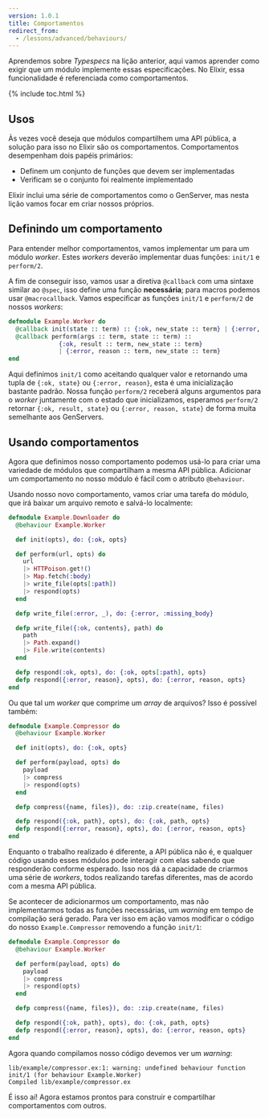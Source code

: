 ```yaml
---
version: 1.0.1
title: Comportamentos
redirect_from:
  - /lessons/advanced/behaviours/
---
```


Aprendemos sobre _Typespecs_ na lição anterior, aqui vamos aprender como exigir que um módulo implemente essas especificações. No Elixir, essa funcionalidade é referenciada como comportamentos.

{% include toc.html %}

## Usos

Às vezes você deseja que módulos compartilhem uma API pública, a solução para isso no Elixir são os comportamentos. Comportamentos desempenham dois papéis primários:

+ Definem um conjunto de funções que devem ser implementadas
+ Verificam se o conjunto foi realmente implementado

Elixir inclui uma série de comportamentos como o GenServer, mas nesta lição vamos focar em criar nossos próprios.

## Definindo um comportamento

Para entender melhor comportamentos, vamos implementar um para um módulo _worker_. Estes _workers_ deverão implementar duas funções: `init/1` e `perform/2`.

A fim de conseguir isso, vamos usar a diretiva `@callback` com uma sintaxe similar ao `@spec`, isso define uma função __necessária__; para macros podemos usar `@macrocallback`. Vamos especificar as funções `init/1` e `perform/2` de nossos _workers_:

```elixir
defmodule Example.Worker do
  @callback init(state :: term) :: {:ok, new_state :: term} | {:error, reason :: term}
  @callback perform(args :: term, state :: term) ::
              {:ok, result :: term, new_state :: term}
              | {:error, reason :: term, new_state :: term}
end
```

Aqui definimos `init/1` como aceitando qualquer valor e retornando uma tupla de `{:ok, state}` ou `{:error, reason}`, esta é uma inicialização bastante padrão. Nossa função `perform/2` receberá alguns argumentos para o _worker_ juntamente com o estado que inicializamos, esperamos `perform/2` retornar `{:ok, result, state}` ou `{:error, reason, state}` de forma muita semelhante aos GenServers.

## Usando comportamentos

Agora que definimos nosso comportamento podemos usá-lo para criar uma variedade de módulos que compartilham a mesma API pública. Adicionar um comportamento no nosso módulo é fácil com o atributo `@behaviour`.

Usando nosso novo comportamento, vamos criar uma tarefa do módulo, que irá baixar um arquivo remoto e salvá-lo localmente:

```elixir
defmodule Example.Downloader do
  @behaviour Example.Worker

  def init(opts), do: {:ok, opts}

  def perform(url, opts) do
    url
    |> HTTPoison.get!()
    |> Map.fetch(:body)
    |> write_file(opts[:path])
    |> respond(opts)
  end

  defp write_file(:error, _), do: {:error, :missing_body}

  defp write_file({:ok, contents}, path) do
    path
    |> Path.expand()
    |> File.write(contents)
  end

  defp respond(:ok, opts), do: {:ok, opts[:path], opts}
  defp respond({:error, reason}, opts), do: {:error, reason, opts}
end
```

Ou que tal um _worker_ que comprime um _array_ de arquivos? Isso é possível também:

```elixir
defmodule Example.Compressor do
  @behaviour Example.Worker

  def init(opts), do: {:ok, opts}

  def perform(payload, opts) do
    payload
    |> compress
    |> respond(opts)
  end

  defp compress({name, files}), do: :zip.create(name, files)

  defp respond({:ok, path}, opts), do: {:ok, path, opts}
  defp respond({:error, reason}, opts), do: {:error, reason, opts}
end
```

Enquanto o trabalho realizado é diferente, a API pública não é, e qualquer código usando esses módulos pode interagir com elas sabendo que responderão conforme esperado. Isso nos dá a capacidade de criarmos uma série de _workers_, todos realizando tarefas diferentes, mas de acordo com a mesma API pública.

Se acontecer de adicionarmos um comportamento, mas não implementarmos todas as funções necessárias, um _warning_ em tempo de compilação será gerado. Para ver isso em ação vamos modificar o código do nosso `Example.Compressor` removendo a função `init/1`:

```elixir
defmodule Example.Compressor do
  @behaviour Example.Worker

  def perform(payload, opts) do
    payload
    |> compress
    |> respond(opts)
  end

  defp compress({name, files}), do: :zip.create(name, files)

  defp respond({:ok, path}, opts), do: {:ok, path, opts}
  defp respond({:error, reason}, opts), do: {:error, reason, opts}
end
```

Agora quando compilamos nosso código devemos ver um _warning_:

```shell
lib/example/compressor.ex:1: warning: undefined behaviour function init/1 (for behaviour Example.Worker)
Compiled lib/example/compressor.ex
```

É isso aí! Agora estamos prontos para construir e compartilhar comportamentos com outros.

